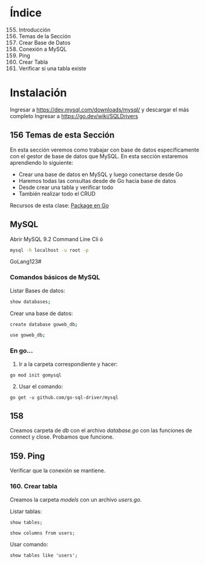 # Índice

155. Introducción
156. Temas de la Sección
157. Crear Base de Datos
158. Conexión a MySQL
159. Ping
160. Crear Tabla
161. Verificar si una tabla existe

# Instalación

Ingresar a https://dev.mysql.com/downloads/mysql/ y descargar el más completo
Ingresar a https://go.dev/wiki/SQLDrivers

## 156 Temas de esta Sección

En esta sección veremos como trabajar con base de datos específicamente con el gestor de base de datos que MySQL. En esta sección estaremos aprendiendo lo siguiente:

- Crear una base de datos en MySQL y luego conectarse desde Go
- Haremos todas las consultas desde de Go hacia base de datos
- Desde crear una tabla y verificar todo
- También realizar todo el CRUD

Recursos de esta clase: [Package en Go](https://pkg.go.dev/database/sql)

## MySQL

Abrir MySQL 9.2 Command Line Cli ó

```bash
mysql -h localhost -u root -p
```

GoLang123#

### Comandos básicos de MySQL

Listar Bases de datos:

```bash
show databases;
```

Crear una base de datos:

```bash
create database goweb_db;
```

```bash
use goweb_db;
```

### En go...

1. Ir a la carpeta correspondiente y hacer:

```
go mod init gomysql
```

2. Usar el comando:

```
go get -u github.com/go-sql-driver/mysql
```

## 158

Creamos carpeta de _db_ con el archivo _database.go_ con las funciones de connect y close.
Probamos que funcione.

## 159. Ping

Verificar que la conexión se mantiene.

### 160. Crear tabla

Creamos la carpeta _models_ con un archivo _users.go_.

Listar tablas:

```
show tables;
```

```
show columns from users;
```

Usar comando:

```
show tables like 'users';
```

